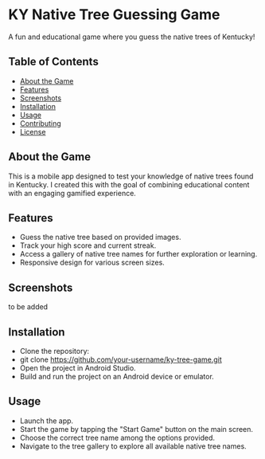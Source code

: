 # KY Native Tree Guessing Game

A fun and educational game where you guess the native trees of Kentucky!

## Table of Contents
- [About the Game](#about-the-game)
- [Features](#features)
- [Screenshots](#screenshots)
- [Installation](#installation)
- [Usage](#usage)
- [Contributing](#contributing)
- [License](#license)

## About the Game
This is a mobile app designed to test your knowledge of native trees found in Kentucky. I created this with the goal of combining educational content with an engaging gamified experience.

## Features
- Guess the native tree based on provided images.
- Track your high score and current streak.
- Access a gallery of native tree names for further exploration or learning.
- Responsive design for various screen sizes.

## Screenshots
to be added

## Installation
- Clone the repository:
- git clone https://github.com/your-username/ky-tree-game.git
- Open the project in Android Studio.
- Build and run the project on an Android device or emulator.

## Usage
- Launch the app.
- Start the game by tapping the "Start Game" button on the main screen.
- Choose the correct tree name among the options provided.
- Navigate to the tree gallery to explore all available native tree names.
